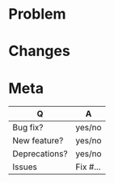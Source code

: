 # Problem

<!-- Explain the problem your contribution is trying to solve/mitigate -->

# Changes

<!-- Explain how your contribution solves/mitigates the problem -->

# Meta

| Q             | A                                                                                      |
| ------------- | -------------------------------------------------------------------------------------- |
| Bug fix?      | yes/no                                                                                 |
| New feature?  | yes/no <!-- please update CHANGELOG.md and README.md files -->                         |
| Deprecations? | yes/no <!-- please update UPGRADE.md and CHANGELOG.md files -->                        |
| Issues        | Fix #... <!-- prefix each issue number with "Fix #", if any. Remove if it does not --> |
